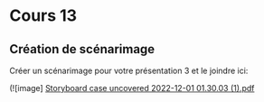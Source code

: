 # Cours 13
## Création de scénarimage
Créer un scénarimage pour votre présentation 3 et le joindre ici: 

(![image] 
[Storyboard case uncovered 2022-12-01 01.30.03 (1).pdf](https://github.com/Khatymiss707/Journal_de_Bord_semaines_8_15/files/10136124/Storyboard.case.uncovered.2022-12-01.01.30.03.1.pdf)


